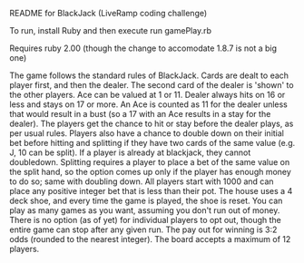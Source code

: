 README for BlackJack (LiveRamp coding challenge)

To run, install Ruby and then execute
run gamePlay.rb

Requires ruby 2.00 (though the change to accomodate 1.8.7 is not a big one)

The game follows the standard rules of BlackJack. Cards are dealt to each player first, and then the dealer. The second card of the dealer is 'shown' to the other players. Ace can be valued at 1 or 11. Dealer always hits on 16 or less and stays on 17 or more. An Ace is counted as 11 for the dealer unless that would result in a bust (so a 17 with an Ace results in a stay for the dealer). The players get the chance to hit or stay before the dealer plays, as per usual rules. Players also have a chance to double down on their initial bet before hitting and splitting if they have two cards of the same value (e.g. J, 10 can be split). If a player is already at blackjack, they cannot doubledown. Splitting requires a player to place a bet of the same value on the split hand, so the option comes up only if the player has enough money to do so; same with doubling down. All players start with 1000 and can place any positive integer bet that is less than their pot. The house uses a 4 deck shoe, and every time the game is played, the shoe is reset. You can play as many games as you want, assuming you don't run out of money. There is no option (as of yet) for individual players to opt out, though the entire game can stop after any given run. The pay out for winning is 3:2 odds (rounded to the nearest integer). The board accepts a maximum of 12 players.
